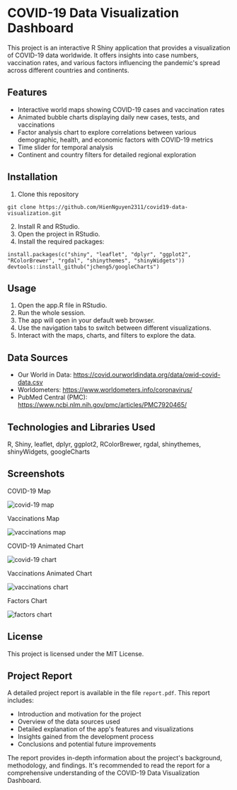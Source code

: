 # COVID-19 Data Visualization Dashboard
This project is an interactive R Shiny application that provides a visualization of COVID-19 data worldwide. It offers insights into case numbers, vaccination rates, and various factors influencing the pandemic's spread across different countries and continents.
## Features
* Interactive world maps showing COVID-19 cases and vaccination rates
* Animated bubble charts displaying daily new cases, tests, and vaccinations
* Factor analysis chart to explore correlations between various demographic, health, and economic factors with COVID-19 metrics
* Time slider for temporal analysis
* Continent and country filters for detailed regional exploration
## Installation
1. Clone this repository
```
git clone https://github.com/HienNguyen2311/covid19-data-visualization.git
```
2. Install R and RStudio.
3. Open the project in RStudio.
4. Install the required packages:
```
install.packages(c("shiny", "leaflet", "dplyr", "ggplot2", "RColorBrewer", "rgdal", "shinythemes", "shinyWidgets"))
devtools::install_github("jcheng5/googleCharts")
```
## Usage
1. Open the app.R file in RStudio.
2. Run the whole session.
3. The app will open in your default web browser.
4. Use the navigation tabs to switch between different visualizations.
5. Interact with the maps, charts, and filters to explore the data.
## Data Sources
* Our World in Data: https://covid.ourworldindata.org/data/owid-covid-data.csv
* Worldometers: https://www.worldometers.info/coronavirus/
* PubMed Central (PMC): https://www.ncbi.nlm.nih.gov/pmc/articles/PMC7920465/
## Technologies and Libraries Used
R, Shiny, leaflet, dplyr, ggplot2, RColorBrewer, rgdal, shinythemes, shinyWidgets, googleCharts
## Screenshots
COVID-19 Map

![covid-19 map](https://github.com/user-attachments/assets/70c73f04-ccfd-4a20-98b6-93eaea56d4f3)

Vaccinations Map

![vaccinations map](https://github.com/user-attachments/assets/07460824-2286-4dc1-b52a-c1a4d4e0aa8a)

COVID-19 Animated Chart

![covid-19 chart](https://github.com/user-attachments/assets/2bd45498-e71b-4420-9b5d-2214406f9df8)

Vaccinations Animated Chart

![vaccinations chart](https://github.com/user-attachments/assets/c0c2e173-adbf-4123-aed3-3628c1b24b1e)

Factors Chart

![factors chart](https://github.com/user-attachments/assets/efc1545a-8f7a-4bd1-9378-86ba4c37a27a)

## License
This project is licensed under the MIT License.
## Project Report
A detailed project report is available in the file `report.pdf`. This report includes:

* Introduction and motivation for the project
* Overview of the data sources used
* Detailed explanation of the app's features and visualizations
* Insights gained from the development process
* Conclusions and potential future improvements

The report provides in-depth information about the project's background, methodology, and findings. It's recommended to read the report for a comprehensive understanding of the COVID-19 Data Visualization Dashboard.
